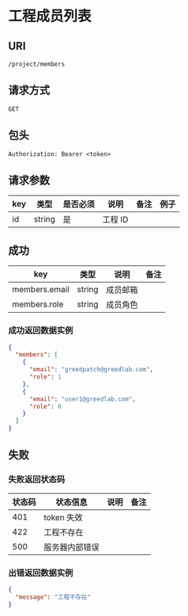 # 工程成员列表

## URI

```
/project/members
```

## 请求方式

```
GET
```

## 包头

```
Authorization: Bearer <token>
```

## 请求参数

| key | 类型 | 是否必须 | 说明 | 备注 | 例子 |
| --- | --- | --- | --- | --- | --- |
| id | string | 是 | 工程 ID |  |  |

## 成功

| key | 类型 | 说明 | 备注 |
| --- | --- | --- | --- |
| members.email | string | 成员邮箱 |  |
| members.role | string | 成员角色 |  |

### 成功返回数据实例

```json
{
  "members": [
    {
      "email": "greedpatch@greedlab.com",
      "role": 1
    },
    {
      "email": "user1@greedlab.com",
      "role": 0
    }
  ]
}
```

## 失败

### 失败返回状态码

| 状态码 | 状态信息 | 说明 | 备注 |
| --- | --- | --- | --- |
| 401 | token 失效 |  |  |
| 422 | 工程不存在 |  |  |
| 500 | 服务器内部错误 |  |  |

### 出错返回数据实例

```json
{
  "message": "工程不存在"
}
```
